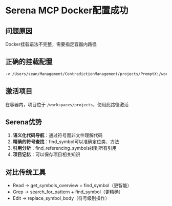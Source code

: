 # Serena MCP Docker配置成功

## 问题原因
Docker挂载语法不完整，需要指定容器内路径

## 正确的挂载配置
```bash
-v /Users/sean/Management/ContradictionManagement/projects/PromptX:/workspaces/projects
```

## 激活项目
在容器内，项目位于 `/workspaces/projects`，使用此路径激活

## Serena优势
1. **语义化代码导航**：通过符号而非文件理解代码
2. **精确的符号查找**：find_symbol可以准确定位类、方法
3. **引用分析**：find_referencing_symbols找到所有引用
4. **项目记忆**：可以保存项目相关知识

## 对比传统工具
- Read → get_symbols_overview + find_symbol（更智能）
- Grep → search_for_pattern + find_symbol（更精确）
- Edit → replace_symbol_body（符号级别操作）